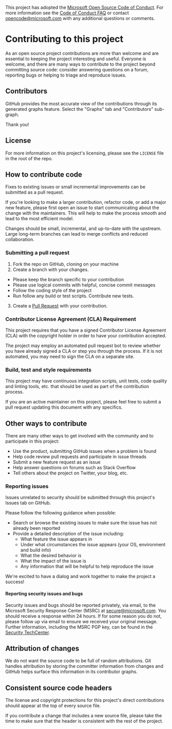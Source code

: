 <!-- This file is currently generic with the exception of mentioning how
     to report security-related bugs to Microsoft. -->

This project has adopted the [Microsoft Open Source Code of
Conduct](https://opensource.microsoft.com/codeofconduct/).
For more information see the [Code of Conduct
FAQ](https://opensource.microsoft.com/codeofconduct/faq/) or
contact [opencode@microsoft.com](mailto:opencode@microsoft.com)
with any additional questions or comments.

# Contributing to this project

As an open source project contributions are more than welcome and are
essential to keeping the project interesting and useful. Everyone is
welcome, and there are many ways to contribute to the project beyond
committing source code: consider answering questions on a forum,
reporting bugs or helping to triage and reproduce issues.

<!-- CONSIDER: Community guideline or code of conduct link -->

## Contributors

GitHub provides the most accurate view of the contributions through its
generated graphs feature. Select the "Graphs" tab and
"Contributors" sub-graph.

Thank you!

## License

For more information on this project's licensing, please see the
`LICENSE` file in the root of the repo.

<!-- Not a link, since some projects use LICENSE and others use LICENSE.TXT -->

## How to contribute code

Fixes to existing issues or small incremental improvements can be
submitted as a pull request.

If you're looking to make a larger contribution, refactor code, or add
a major new feature, please first open an issue to start communicating
about the change with the maintainers. This will help to make the process
smooth and lead to the most efficient model.

Changes should be small, incremental, and up-to-date with the upstream.
Large long-term branches can lead to merge conflicts and reduced
collaboration.

### Submitting a pull request

1. Fork the repo on GitHub, cloning on your machine
2. Create a branch with your changes.

- Please keep the branch specific to your contribution
- Please use logical commits with helpful, concise commit messages
- Follow the coding style of the project
- Run follow any build or test scripts. Contribute new tests.

3. Create a [Pull Request](https://help.github.com/articles/using-pull-requests/) with your contribution.

### Contributor License Agreement (CLA) Requirement

This project requires that you have a signed Contributor License
Agreement (CLA) with the copyright holder in order to have your
contribution accepted.

The project may employ an automated pull request bot to review whether
you have already signed a CLA or step you through the process. If it
is not automated, you may need to sign the CLA on a separate site.

### Build, test and style requirements

This project may have continuous integration scripts, unit tests,
code quality and linting tools, etc. that should be used as part
of the contribution process.

If you are an active maintainer on this project, please feel free
to submit a pull request updating this document with any specifics.

## Other ways to contribute

There are many other ways to get involved with the community and to
participate in this project:

- Use the product, submitting GitHub issues when a problem is found
- Help code review pull requests and participate in issue threads
- Submit a new feature request as an issue
- Help answer questions on forums such as Stack Overflow
- Tell others about the project on Twitter, your blog, etc.

### Reporting issues

Issues unrelated to security should be submitted through this
project's Issues tab on GitHub.

Please follow the following guidance when possible:

- Search or browse the existing issues to make sure the issue
  has not already been reported
- Provide a detailed description of the issue including:
  - What feature the issue appears in
  - Under what circumstances the issue appears (your OS, environment
    and build info)
  - What the desired behavior is
  - What the impact of the issue is
  - Any information that will be helpful to help reproduce the issue

We're excited to have a dialog and work together to make the
project a success!

#### Reporting security issues and bugs

Security issues and bugs should be reported privately, via email, to the
Microsoft Security Response Center (MSRC) at
[secure@microsoft.com](mailto:secure@microsoft.com). You should receive
a response within 24 hours. If for some reason you do not, please follow
up via email to ensure we received your original message. Further information,
including the MSRC PGP key, can be found in the [Security TechCenter](https://technet.microsoft.com/en-us/security/ff852094.aspx).

## Attribution of changes

We do not want the source code to be full of random attributions. Git
handles attribution by storing the committer information from changes
and GitHub helps surface this information in its contributor graphs.

## Consistent source code headers

The license and copyright protections for this project's direct
contributions should appear at the top of every source file.

If you contribute a change that includes a new source file, please
take the time to make sure that the header is consistent with the
rest of the project.

<!--
### Write Access

Write access is a very special privilege that is granted to project
maintainers and contributions with a track record of substantial
high-quality changes and community participation.

Even with write access, the code reviews and pull request process
should be used.
-->

<!-- Specific governance instructions can be added as appropriate -->
